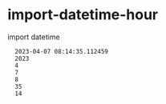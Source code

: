 # import-datetime-hour
import datetime

      2023-04-07 08:14:35.112459
      2023
      4
      7
      8
      35
      14
